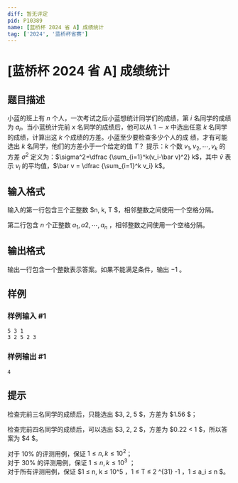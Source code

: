 ```yaml
---
diff: 暂无评定
pid: P10389
name: [蓝桥杯 2024 省 A] 成绩统计
tag: ['2024', '蓝桥杯省赛']
---
```

# [蓝桥杯 2024 省 A] 成绩统计
## 题目描述

小蓝的班上有 $n$ 个人，一次考试之后小蓝想统计同学们的成绩，第 $i$ 名同学的成绩为 $a_i$。当小蓝统计完前 $x$ 名同学的成绩后，他可以从 $1 \sim x$ 中选出任意 $k$ 名同学的成绩，计算出这 $k$ 个成绩的方差。小蓝至少要检查多少个人的成
绩，才有可能选出 $k$ 名同学，他们的方差小于一个给定的值 $T$？
提示：$k$ 个数 $v_1, v_2, \cdots , v_k$ 的方差 $\sigma^2$ 定义为：$\sigma^2=\dfrac  {\sum_{i=1}^k(v_i-\bar v)^2} k$，其中 $\bar v$ 表示
$v_i$ 的平均值，$\bar v = \dfrac {\sum_{i=1}^k v_i} k$。
## 输入格式

输入的第一行包含三个正整数 $n, k, T $，相邻整数之间使用一个空格分隔。

第二行包含 $n$ 个正整数 $a_1, a2, \cdots, a_n$ ，相邻整数之间使用一个空格分隔。
## 输出格式

输出一行包含一个整数表示答案。如果不能满足条件，输出 $-1$ 。
## 样例

### 样例输入 #1
```
5 3 1
3 2 5 2 3
```
### 样例输出 #1
```
4
```
## 提示

检查完前三名同学的成绩后，只能选出 $3, 2, 5 $，方差为 $1.56 $；

检查完前四名同学的成绩后，可以选出 $3, 2, 2 $，方差为 $0.22 < 1 $，所以答案为 $4 $。

对于 $10\%$ 的评测用例，保证 $1 ≤ n, k ≤ 10^2$；  
对于 $30\%$ 的评测用例，保证 $1 ≤ n, k ≤ 10^3$ ；  
对于所有评测用例，保证 $1 ≤ n, k ≤ 10^5 $，$1 ≤ T ≤ 2
^{31} -1 $，$1 ≤ a_i ≤ n $。
